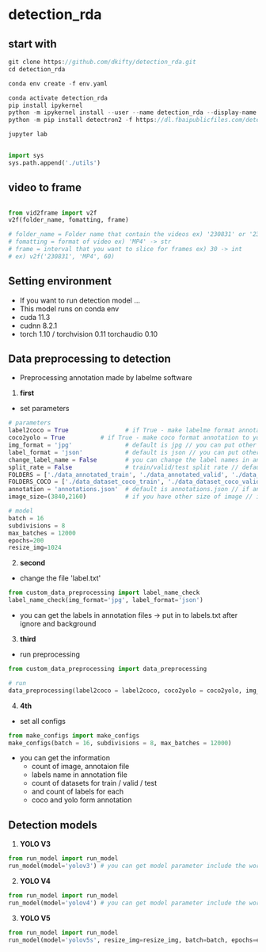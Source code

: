 # detection_rda
## start with

```c
git clone https://github.com/dkifty/detection_rda.git
cd detection_rda

conda env create -f env.yaml

conda activate detection_rda
pip install ipykernel
python -m ipykernel install --user --name detection_rda --display-name detection_rda
python -m pip install detectron2 -f https://dl.fbaipublicfiles.com/detectron2/wheels/cu113/torch1.10/index.html

jupyter lab
```
 
```python

import sys
sys.path.append('./utils')

```

## video to frame

```python

from vid2frame import v2f
v2f(folder_name, fomatting, frame)

# folder_name = Folder name that contain the videos ex) '230831' or '230831/1' -> str
# fomatting = format of video ex) 'MP4' -> str
# frame = interval that you want to slice for frames ex) 30 -> int
# ex) v2f('230831', 'MP4', 60)
```

## Setting environment
- If you want to run detection model ... 
- This model runs on conda env
- cuda 11.3
- cudnn 8.2.1
- torch 1.10 / torchvision 0.11  torchaudio 0.10

## Data preprocessing to detection
- Preprocessing annotation made by labelme software

1. __first__
- set parameters
```python
# parameters
label2coco = True                # if True - make labelme format annotation to coco format annotation // if False show information of train/valid/test images, annotations for each classes already made
coco2yolo = True          # if True - make coco format annotation to yolo format annotation and make yolo config files // if False just check the config files
img_format = 'jpg'               # default is jpg // you can put other format of image files -> string type
label_format = 'json'            # default is json // you can put other format of annotation files -> string type
change_label_name = False        # you can change the label names in annotation files // format(a,b,c,d is str type) : change_label_name = {a:b, c:d}
split_rate = False               # train/valid/test split rate // default is 0 - 0.9*0.8 / 0.9*0.8 - 0.9 / 0.9 - 1 // format(int type in list) : split_rate = [0.7, 0.2, 0.1]
FOLDERS = ['./data_annotated_train', './data_annotated_valid', './data_annotated_test']                # you can change the name of train/valid/test folder name // but dont do that.... please...
FOLDERS_COCO = ['./data_dataset_coco_train', './data_dataset_coco_valid', './data_dataset_coco_test']  # you can change the name of coco form train/valid/test folder name // but dont do that.... please...
annotation = 'annotations.json'  # default is annotations.json // if annotatino file have other name // annotation = annotations.json (string type)
image_size=(3840,2160)           # if you have other size of image // image_size = (3840, 2160) (default / tuple(int, int))

# model
batch = 16
subdivisions = 8
max_batches = 12000
epochs=200
resize_img=1024
```

2. __second__
- change the file 'label.txt'
```python
from custom_data_preprocessing import label_name_check
label_name_check(img_format='jpg', label_format='json')
```
- you can get the labels in annotation files -> put in to labels.txt after ignore and background

3. __third__
- run preprocessing

```python
from custom_data_preprocessing import data_preprocessing

# run
data_preprocessing(label2coco = label2coco, coco2yolo = coco2yolo, img_format=img_format, label_format=label_format, change_label_name=change_label_name, split_rate=split_rate, FOLDERS = FOLDERS, FOLDERS_COCO = FOLDERS_COCO, annotation = annotation, image_size=image_size)
```

4. __4th__
- set all configs

```python
from make_configs import make_configs
make_configs(batch = 16, subdivisions = 8, max_batches = 12000)
```

- you can get the information
  - count of image, annotaion file
  - labels name in annotation file
  - count of datasets for train / valid / test
  - and count of labels for each
  - coco and yolo form annotation

## Detection models
1. __YOLO V3__
```python
from run_model import run_model
run_model(model='yolov3') # you can get model parameter include the word 'yolov3'
```

2. __YOLO V4__
```python
from run_model import run_model
run_model(model='yolov4') # you can get model parameter include the word 'yolov4'
```

3. __YOLO V5__
```python
from run_model import run_model
run_model(model='yolov5s', resize_img=resize_img, batch=batch, epochs=epochs) # you can get model parameter 'yolov5s', 'yolov5n', 'yolov5m', 'yolov5l', 'yolov5x'
```
